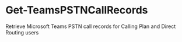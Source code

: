 # Get-TeamsPSTNCallRecords
Retrieve Microsoft Teams PSTN call records for Calling Plan and Direct Routing users
